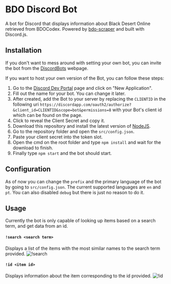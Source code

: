 # BDO Discord Bot

A bot for Discord that displays information about Black Desert Online retrieved from BDOCodex. Powered by [bdo-scraper](https://github.com/marceloclp/bdo-scraper) and built with Discord.js.

## Installation

If you don't want to mess around with setting your own bot, you can invite the bot from the [DiscordBots](https://discordbots.org/bot/583196968910848021) webpage.

If you want to host your own version of the Bot, you can follow these steps:
1) Go to the [Discord Dev Portal](https://discordapp.com/developers/applications/) page and click on "New Application".
2) Fill out the name for your bot. You can change it later.
3) After created, add the Bot to your server by replacing the `CLIENTID` in the following uri `https://discordapp.com/oauth2/authorize?&client_id=CLIENTID&scope=bot&permissions=8` with your Bot's client id which can be found on the page.
4) Click to reveal the Client Secret and copy it.
5) Download this repository and install the latest version of [NodeJS](https://nodejs.org/en/).
6) Go to the repository folder and open the `src/config.json`.
7) Paste your client secret into the token slot.
8) Open the cmd on the root folder and type `npm install` and wait for the download to finish.
9) Finally type `npm start` and the bot should start.

## Configuration

As of now you can change the `prefix` and the primary language of the bot by going to `src/config.json`. The current supported languages are `en` and `pt`. You can also disabled `debug` but there is just no reason to do it.

## Usage

Currently the bot is only capable of looking up items based on a search term, and get data from an id.

#### `!search <search term>`
Displays a list of the items with the most similar names to the search term provided.
![!search](https://github.com/marceloclp/bdo-discordbot/blob/master/docs/bot-search.png?raw=true)

#### `!id <item id>`
Displays information about the item corresponding to the id provided.
![!id](https://github.com/marceloclp/bdo-discordbot/blob/master/docs/bot-id.png?raw=true)
